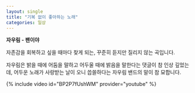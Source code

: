 ```yaml
---
layout: single
title: "기복 없이 좋아하는 노래"
categories: 일상
---
```


**자우림 - 팬이야**

자존감을 회복하고 싶을 때마다 찾게 되는, 꾸준히 듣지만 질리지 않는 곡입니다. 

자우림은 밝을 때에 어둠을 말하고 어두울 때에 밝음을 말한다는 댓글이 참 인상 깊었는데, 어두운 노래가 사랑받는 날이 오니 씁쓸하다는 자우림 밴드의 말이 참 묘합니다. 


{% include video id="BP2P7fUshWM" provider="youtube" %}
